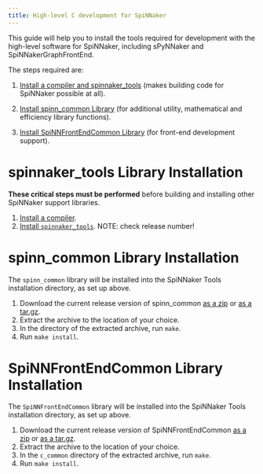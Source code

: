 ```yaml
---
title: High-level C development for SpiNNaker
---
```


This guide will help you to install the tools required for development with the high-level software for SpiNNaker, including sPyNNaker and SpiNNakerGraphFrontEnd.

The steps required are:

1. [Install a compiler and spinnaker_tools](#spinnaker_tools) (makes building code for SpiNNaker possible at all).

1. [Install spinn_common Library](#spinn_common) (for additional utility, mathematical and efficiency library functions).

1. [Install SpiNNFrontEndCommon Library](#SpinnFrontEndCommon) (for front-end development support).

# <a name="spinnaker_tools"></a> spinnaker_tools Library Installation

**These critical steps must be performed** before building and installing other SpiNNaker support libraries.

1. [Install a compiler](Compiler.html).
1. [Install `spinnaker_tools`](/spinnaker_tools/3.2.5/).  NOTE: check release number!

# <a name="spinn_common"></a> spinn_common Library Installation

The `spinn_common` library will be installed into the SpiNNaker Tools installation directory, as set up above.

1. Download the current release version of spinn_common [as a zip](https://github.com/SpiNNakerManchester/spinn_common/archive/5.0.0.zip) or [as a tar.gz](https://github.com/SpiNNakerManchester/spinn_common/archive/5.0.0.tar.gz).
1. Extract the archive to the location of your choice.
1. In the directory of the extracted archive, run `make`.
1. Run `make install`.

# <a name="SpinnFrontEndCommon"></a> SpiNNFrontEndCommon Library Installation

The `SpiNNFrontEndCommon` library will be installed into the SpiNNaker Tools installation directory, as set up above.

1. Download the current release version of SpiNNFrontEndCommon [as a zip](https://github.com/SpiNNakerManchester/SpiNNFrontEndCommon/archive/5.0.0.zip) or [as a tar.gz](https://github.com/SpiNNakerManchester/SpiNNFrontEndCommon/archive/5.0.0.tar.gz).
1. Extract the archive to the location of your choice.
1. In the `c_common` directory of the extracted archive, run `make`.
1. Run `make install`.
